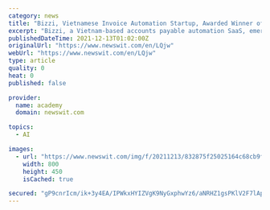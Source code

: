 ```yaml
---
category: news
title: "Bizzi, Vietnamese Invoice Automation Startup, Awarded Winner of the Prestigious ASEAN Digital Transformation Award - Financial Services 2021"
excerpt: "Bizzi, a Vietnam-based accounts payable automation SaaS, emerged as the winner of the Digital Transformation (DX) Award 2021 organised by the Swiss Chamber of Commerce and Industry (SwissCham) in Singapore and Deloitte."
publishedDateTime: 2021-12-13T01:02:00Z
originalUrl: "https://www.newswit.com/en/LQjw"
webUrl: "https://www.newswit.com/en/LQjw"
type: article
quality: 0
heat: 0
published: false

provider:
  name: academy
  domain: newswit.com

topics:
  - AI

images:
  - url: "https://www.newswit.com/img/f/20211213/832875f25025164c68cb9f77bd71800a-0.jpg"
    width: 800
    height: 450
    isCached: true

secured: "gP9cnrIcm/ik+3y4EA/IPWkxHYIZVgK9NyGxphwYz6/aNRHZ1gsPKlV2F7lApa2nZUc3hbK/3rrfkyuDX84r9s8HKDpdo0JFYpvnQGwpJJ5hElgOKU63ZK0+H/4fj8fDYJ7X7P5tgPhYvj6eRPrnhpIDhhHrtzfSw1ZR3LDsj1kxFeDDG5NqAgIJhEX+GhUgj8gV7KBO+P64cnt0k3MmMeDXMcWYGTo+TocjnGXNTPG3WVdWJ2Boads6o2brE2ilbWzhx97ny7gSNqdRCeR3qyMeoISmSxwuHxy1tIBF3SsN/ZxBkxvXD+0zFlP3I7KWjTFt4SZZpEDdH6s9HVn2+5QzDwvD6bIzB/DfNU+CxZ0=;W5WDPmi8sBOjKoC5+mL9OQ=="
---
```


